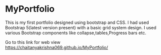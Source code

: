 # MyPortfolio
This is my first portfolio designed using bootstrap and CSS. I had used Bootstrap 5(latest version present) with a basic grid system design. I used various Bootstrap components like collapse,tables,Progress bars etc.

Go to this link for web view https://chaitanyakrishna069.github.io/MyPortfolio/
